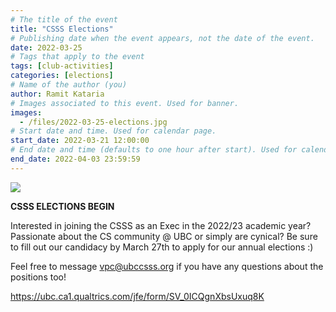 ```yaml
---
# The title of the event
title: "CSSS Elections"
# Publishing date when the event appears, not the date of the event.
date: 2022-03-25
# Tags that apply to the event
tags: [club-activities]
categories: [elections]
# Name of the author (you)
author: Ramit Kataria
# Images associated to this event. Used for banner.
images:
  - /files/2022-03-25-elections.jpg
# Start date and time. Used for calendar page.
start_date: 2022-03-21 12:00:00
# End date and time (defaults to one hour after start). Used for calendar page.
end_date: 2022-04-03 23:59:59
---
```


![](/files/2022-03-25-elections.jpg)

**CSSS ELECTIONS BEGIN**  

Interested in joining the CSSS as an Exec in the 2022/23 academic year? Passionate about the CS community @ UBC or simply are cynical? Be sure to fill out our candidacy by March 27th to apply for our annual elections :)

Feel free to message vpc@ubccsss.org if you have any questions about the positions too!

https://ubc.ca1.qualtrics.com/jfe/form/SV_0ICQgnXbsUxuq8K

